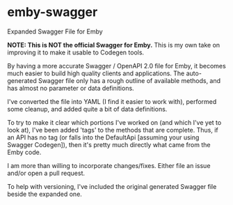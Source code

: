 # emby-swagger
Expanded Swagger File for Emby

**NOTE: This is NOT the official Swagger for Emby.** This is my own take on improving it to make it usable to Codegen tools. 

By having a more accurate Swagger / OpenAPI 2.0 file for Emby, it becomes much easier to build high quality clients and applications. The auto-generated Swagger file only has a rough outline of available methods, and has almost no parameter or data definitions.

I've converted the file into YAML (I find it easier to work with), performed some cleanup, and added quite a bit of data definitions.

To try to make it clear which portions I've worked on (and which I've yet to look at), I've been added 'tags' to the methods that are complete. Thus, if an API has no tag (or falls into the DefaultApi [assuming your using Swagger Codegen]), then it's pretty much directly what came from the Emby code.

I am more than willing to incorporate changes/fixes. Either file an issue and/or open a pull request.

To help with versioning, I've included the original generated Swagger file beside the expanded one.